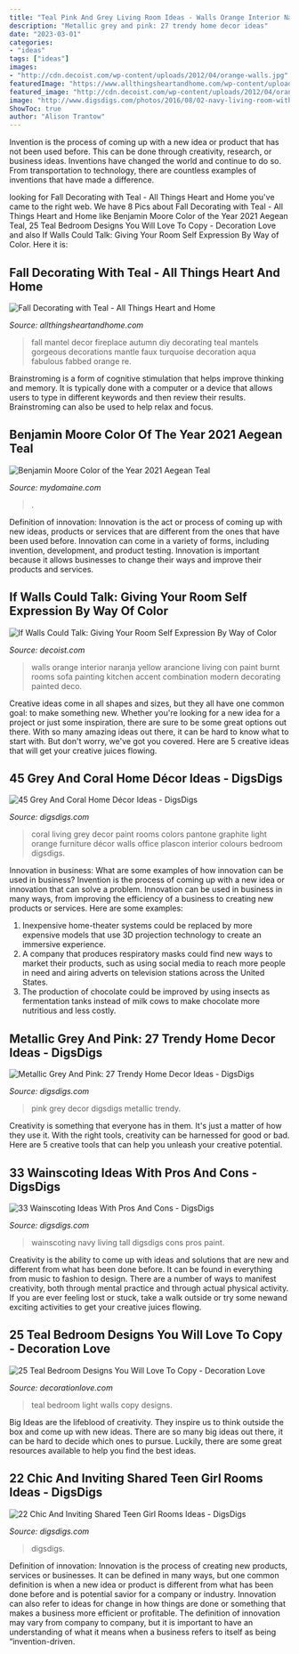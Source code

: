 ```yaml
---
title: "Teal Pink And Grey Living Room Ideas - Walls Orange Interior Naranja Yellow Arancione Living Con Paint Burnt Rooms Sofa Painting Kitchen Accent Combination Modern Decorating Painted Deco"
description: "Metallic grey and pink: 27 trendy home decor ideas"
date: "2023-03-01"
categories:
- "ideas"
tags: ["ideas"]
images:
- "http://cdn.decoist.com/wp-content/uploads/2012/04/orange-walls.jpg"
featuredImage: "https://www.allthingsheartandhome.com/wp-content/uploads/2015/09/3f21d7ffa5d3da96f70a08897914bda7.jpg"
featured_image: "http://cdn.decoist.com/wp-content/uploads/2012/04/orange-walls.jpg"
image: "http://www.digsdigs.com/photos/2016/08/02-navy-living-room-with-tall-white-wainscoting.jpg"
ShowToc: true
author: "Alison Trantow"
---
```



Invention is the process of coming up with a new idea or product that has not been used before. This can be done through creativity, research, or business ideas. Inventions have changed the world and continue to do so. From transportation to technology, there are countless examples of inventions that have made a difference.

	

		
looking for Fall Decorating with Teal - All Things Heart and Home you've came to the right web. We have 8 Pics about Fall Decorating with Teal - All Things Heart and Home like Benjamin Moore Color of the Year 2021 Aegean Teal, 25 Teal Bedroom Designs You Will Love To Copy - Decoration Love and also If Walls Could Talk: Giving Your Room Self Expression By Way of Color. Here it is:
		
    
## Fall Decorating With Teal - All Things Heart And Home

<img loading=lazy src="https://www.allthingsheartandhome.com/wp-content/uploads/2015/09/3f21d7ffa5d3da96f70a08897914bda7.jpg" onerror="this.onerror=null;this.src='https://tse2.mm.bing.net/th?id=OIP._fVhkBSY5BEQDDoZeAeUWAHaLG&amp;pid=15.1';" alt="Fall Decorating with Teal - All Things Heart and Home">

_Source: allthingsheartandhome.com_

>fall mantel decor fireplace autumn diy decorating teal mantels gorgeous decorations mantle faux turquoise decoration aqua fabulous fabbed orange re. 

	

Brainstroming is a form of cognitive stimulation that helps improve thinking and memory. It is typically done with a computer or a device that allows users to type in different keywords and then review their results. Brainstroming can also be used to help relax and focus.

    
## Benjamin Moore Color Of The Year 2021 Aegean Teal

<img loading=lazy src="https://www.mydomaine.com/thmb/AyzA4HSebkwyBh2sb-RmGi4_RZk=/1938x1406/filters:fill(auto,1)/benjamin-moore-color-of-the-year-aegean-teal-dc919c4d6e8b4abab2bdc1797392dd34.jpg" onerror="this.onerror=null;this.src='https://tse3.mm.bing.net/th?id=OIP.-LTDdPp2mV5BoHOdoLjX2gHaFX&amp;pid=15.1';" alt="Benjamin Moore Color of the Year 2021 Aegean Teal">

_Source: mydomaine.com_

>. 

	

Definition of innovation:
Innovation is the act or process of coming up with new ideas, products or services that are different from the ones that have been used before. Innovation can come in a variety of forms, including invention, development, and product testing. Innovation is important because it allows businesses to change their ways and improve their products and services.

    
## If Walls Could Talk: Giving Your Room Self Expression By Way Of Color

<img loading=lazy src="http://cdn.decoist.com/wp-content/uploads/2012/04/orange-walls.jpg" onerror="this.onerror=null;this.src='https://tse1.mm.bing.net/th?id=OIP.I7-QKpEY1R0i_7Ak0L1heQHaJZ&amp;pid=15.1';" alt="If Walls Could Talk: Giving Your Room Self Expression By Way of Color">

_Source: decoist.com_

>walls orange interior naranja yellow arancione living con paint burnt rooms sofa painting kitchen accent combination modern decorating painted deco. 

	

Creative ideas come in all shapes and sizes, but they all have one common goal: to make something new. Whether you're looking for a new idea for a project or just some inspiration, there are sure to be some great options out there. With so many amazing ideas out there, it can be hard to know what to start with. But don't worry, we've got you covered. Here are 5 creative ideas that will get your creative juices flowing.

    
## 45 Grey And Coral Home Décor Ideas - DigsDigs

<img loading=lazy src="https://www.digsdigs.com/photos/2014/08/a-stylish-contemporary-living-room-with-a-coral-statement-wall-light-and-graphite-grey-furniture-coffee-and-side-tables.jpg" onerror="this.onerror=null;this.src='https://tse4.mm.bing.net/th?id=OIP.z73DWcwqcigKCdtF19YuFgHaLc&amp;pid=15.1';" alt="45 Grey And Coral Home Décor Ideas - DigsDigs">

_Source: digsdigs.com_

>coral living grey decor paint rooms colors pantone graphite light orange furniture décor walls office plascon interior colours bedroom digsdigs. 

	

Innovation in business: What are some examples of how innovation can be used in business?
Invention is the process of coming up with a new idea or innovation that can solve a problem. Innovation can be used in business in many ways, from improving the efficiency of a business to creating new products or services. Here are some examples: 
1. Inexpensive home-theater systems could be replaced by more expensive models that use 3D projection technology to create an immersive experience. 
2. A company that produces respiratory masks could find new ways to market their products, such as using social media to reach more people in need and airing adverts on television stations across the United States. 
3. The production of chocolate could be improved by using insects as fermentation tanks instead of milk cows to make chocolate more nutritious and less costly. 

    
## Metallic Grey And Pink: 27 Trendy Home Decor Ideas - DigsDigs

<img loading=lazy src="https://www.digsdigs.com/photos/metallic-grey-and-bold-pink-home-decor-ideas-7.jpg" onerror="this.onerror=null;this.src='https://tse4.mm.bing.net/th?id=OIP.Kn_ajjJwpbX9O1bE27O4BAHaMF&amp;pid=15.1';" alt="Metallic Grey And Pink: 27 Trendy Home Decor Ideas - DigsDigs">

_Source: digsdigs.com_

>pink grey decor digsdigs metallic trendy. 

	

Creativity is something that everyone has in them. It's just a matter of how they use it. With the right tools, creativity can be harnessed for good or bad. Here are 5 creative tools that can help you unleash your creative potential.

    
## 33 Wainscoting Ideas With Pros And Cons - DigsDigs

<img loading=lazy src="http://www.digsdigs.com/photos/2016/08/02-navy-living-room-with-tall-white-wainscoting.jpg" onerror="this.onerror=null;this.src='https://tse3.mm.bing.net/th?id=OIP.1oKPrHFFIN5Z1Pl8wF6RhwHaKi&amp;pid=15.1';" alt="33 Wainscoting Ideas With Pros And Cons - DigsDigs">

_Source: digsdigs.com_

>wainscoting navy living tall digsdigs cons pros paint. 

	

Creativity is the ability to come up with ideas and solutions that are new and different from what has been done before. It can be found in everything from music to fashion to design. There are a number of ways to manifest creativity, both through mental practice and through actual physical activity. If you are ever feeling lost or stuck, take a walk outside or try some newand exciting activities to get your creative juices flowing.

    
## 25 Teal Bedroom Designs You Will Love To Copy - Decoration Love

<img loading=lazy src="http://decorationlove.com/wp-content/uploads/2016/07/Light-Teal-Walls-Bedroom.jpg" onerror="this.onerror=null;this.src='https://tse3.mm.bing.net/th?id=OIP.pubJKAr7MFpUs1Og3kljuwHaJ9&amp;pid=15.1';" alt="25 Teal Bedroom Designs You Will Love To Copy - Decoration Love">

_Source: decorationlove.com_

>teal bedroom light walls copy designs. 

	

Big Ideas are the lifeblood of creativity. They inspire us to think outside the box and come up with new ideas. There are so many big ideas out there, it can be hard to decide which ones to pursue. Luckily, there are some great resources available to help you find the best ideas.

    
## 22 Chic And Inviting Shared Teen Girl Rooms Ideas - DigsDigs

<img loading=lazy src="https://www.digsdigs.com/photos/chic-and-inviting-shared-teen-girl-rooms-ideas-4.jpg" onerror="this.onerror=null;this.src='https://tse2.mm.bing.net/th?id=OIP.ycBs8rm9AtpJRGc4VhM4nAHaE6&amp;pid=15.1';" alt="22 Chic And Inviting Shared Teen Girl Rooms Ideas - DigsDigs">

_Source: digsdigs.com_

>digsdigs. 

	

Definition of innovation:
Innovation is the process of creating new products, services or businesses. It can be defined in many ways, but one common definition is when a new idea or product is different from what has been done before and is potential savior for a company or industry. Innovation can also refer to ideas for change in how things are done or something that makes a business more efficient or profitable. The definition of innovation may vary from company to company, but it is important to have an understanding of what it means when a business refers to itself as being “invention-driven.

